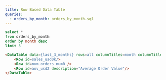 ```yaml
---
title: Row Based Data Table
queries:
  - orders_by_month: orders_by_month.sql
---
```



```sql last_3_months
select * 
from orders_by_month
order by month desc
limit 3
```


```markdown
<DataTable data={last_3_months} rows=all columnTitles=month columnTitlesFmt="mmm yy">
    <Row id=sales_usd0k/>
    <Row id=num_orders_num0 />
    <Row id=aov_usd2 description="Average Order Value"/>
</DataTable>
``` 


<DataTable data={last_3_months} rows=all columnTitles=month columnTitlesFmt="mmm yy">
    <Row id=sales_usd0k scaleColor=blue/>
    <Row id=num_orders_num0 />
    <Row id=aov_usd2 description="Average Order Value"/>
</DataTable>


